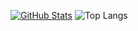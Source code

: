[![GitHub Stats](github-readme-stats-j2s8xkmkz-cyklon73s-projects.vercel.app/api?username=cyklon73&show_icons=true&hide_border=true&hide_title=true&include_all_commits=true&count_private=true&bg_color=0d1117&text_color=f0f6fc&hide_border=true)](https://github.com/cyklon73/)
![Top Langs](github-readme-stats-j2s8xkmkz-cyklon73s-projects.vercel.app/api/top-langs/?username=cyklon73&langs_count=8&bg_color=0d1117&text_color=f0f6fc&hide_border=true)
